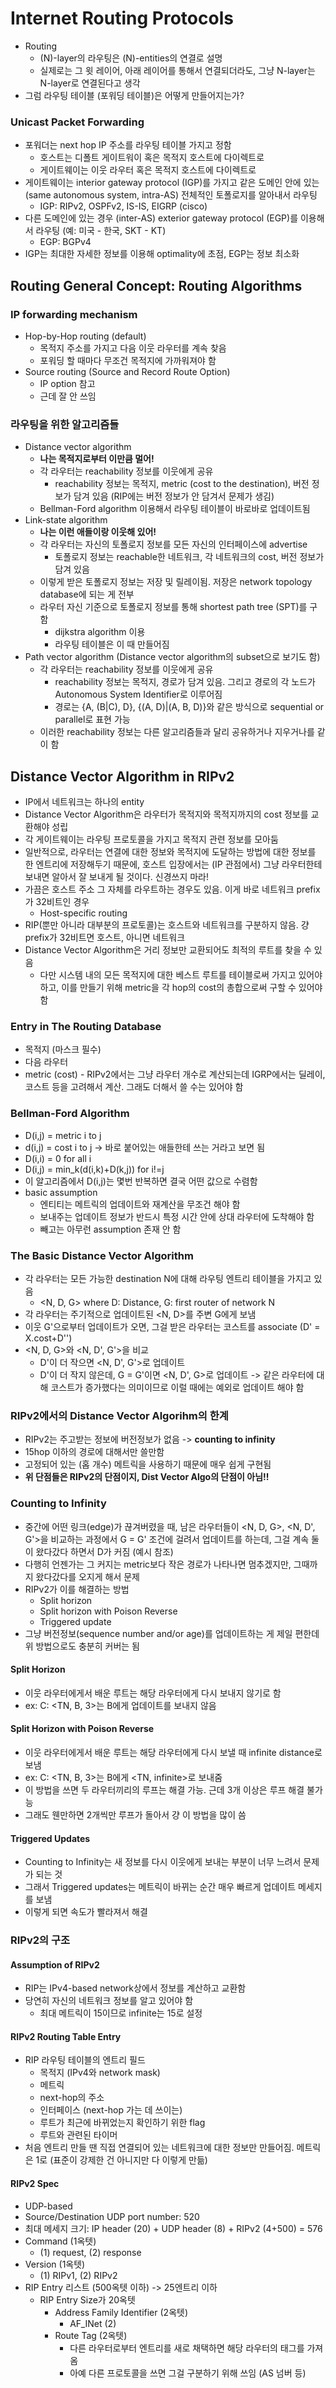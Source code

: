 # Internet Routing Protocols

- Routing
  - (N)-layer의 라우팅은 (N)-entities의 연결로 설명
  - 실제로는 그 윗 레이어, 아래 레이어를 통해서 연결되더라도, 그냥 N-layer는 N-layer로 연결된다고 생각
- 그럼 라우팅 테이블 (포워딩 테이블)은 어떻게 만들어지는가?

### Unicast Packet Forwarding

- 포워더는 next hop IP 주소를 라우팅 테이블 가지고 정함
  - 호스트는 디폴트 게이트워이 혹은 목적지 호스트에 다이렉트로
  - 게이트웨이는 이웃 라우터 혹은 목적지 호스트에 다이렉트로 
- 게이트웨이는 interior gateway protocol (IGP)를 가지고 같은 도메인 안에 있는 (same autonomous system, intra-AS) 전체적인 토폴로지를 알아내서 라우팅
  - IGP: RIPv2, OSPFv2, IS-IS, EIGRP (cisco)
- 다른 도메인에 있는 경우 (inter-AS) exterior gateway protocol (EGP)를 이용해서 라우팅 (예: 미국 - 한국, SKT - KT)
  - EGP: BGPv4
- IGP는 최대한 자세한 정보를 이용해 optimality에 초점, EGP는 정보 최소화

## Routing General Concept: Routing Algorithms

### IP forwarding mechanism

- Hop-by-Hop routing (default)
  - 목적지 주소를 가지고 다음 이웃 라우터를 계속 찾음
  - 포워딩 할 때마다 무조건 목적지에 가까워져야 함
- Source routing (Source and Record Route Option)
  - IP option 참고
  - 근데 잘 안 쓰임

### 라우팅을 위한 알고리즘들

- Distance vector algorithm
  - **나는 목적지로부터 이만큼 멀어!**
  - 각 라우터는 reachability 정보를 이웃에게 공유
    - reachability 정보는 목적지, metric (cost to the destination), 버전 정보가 담겨 있음 (RIP에는 버전 정보가 안 담겨서 문제가 생김)
  - Bellman-Ford algorithm 이용해서 라우팅 테이블이 바로바로 업데이트됨
- Link-state algorithm
  - **나는 이런 애들이랑 이웃해 있어!**
  - 각 라우터는 자신의 토폴로지 정보를 모든 자신의 인터페이스에 advertise
    - 토폴로지 정보는 reachable한 네트워크, 각 네트워크의 cost, 버전 정보가 담겨 있음
  - 이렇게 받은 토폴로지 정보는 저장 및 릴레이됨. 저장은 network topology database에 되는 게 전부
  - 라우터 자신 기준으로 토폴로지 정보를 통해 shortest path tree (SPT)를 구함
    - dijkstra algorithm 이용
    - 라우팅 테이블은 이 때 만들어짐
- Path vector algorithm (Distance vector algorithm의 subset으로 보기도 함)
  - 각 라우터는 reachability 정보를 이웃에게 공유
    - reachability 정보는 목적지, 경로가 담겨 있음. 그리고 경로의 각 노드가 Autonomous System Identifier로 이루어짐
    - 경로는 {A, (B|C), D}, {(A, D)|(A, B, D)}와 같은 방식으로 sequential or parallel로 표현 가능
  - 이러한 reachability 정보는 다른 알고리즘들과 달리 공유하거나 지우거나를 같이 함

## Distance Vector Algorithm in RIPv2

- IP에서 네트워크는 하나의 entity
- Distance Vector Algorithm은 라우터가 목적지와 목적지까지의 cost 정보를 교환해야 성립
- 각 게이트웨이는 라우팅 프로토콜을 가지고 목적지 관련 정보를 모아둠
- 일반적으로, 라우터는 연결에 대한 정보와 목적지에 도달하는 방법에 대한 정보를 한 엔트리에 저장해두기 때문에, 호스트 입장에서는 (IP 관점에서) 그냥 라우터한테 보내면 알아서 잘 보내게 될 것이다. 신경쓰지 마라!
- 가끔은 호스트 주소 그 자체를 라우트하는 경우도 있음. 이게 바로 네트워크 prefix가 32비트인 경우
  - Host-specific routing
- RIP(뿐만 아니라 대부분의 프로토콜)는 호스트와 네트워크를 구분하지 않음. 걍 prefix가 32비트면 호스트, 아니면 네트워크
- Distance Vector Algorithm은 거리 정보만 교환되어도 최적의 루트를 찾을 수 있음
  - 다만 시스템 내의 모든 목적지에 대한 베스트 루트를 테이블로써 가지고 있어야 하고, 이를 만들기 위해 metric을 각 hop의 cost의 총합으로써 구할 수 있어야 함

### Entry in The Routing Database

- 목적지 (마스크 필수)
- 다음 라우터
- metric (cost) - RIPv2에서는 그냥 라우터 개수로 계산되는데 IGRP에서는 딜레이, 코스트 등을 고려해서 계산. 그래도 더해서 쓸 수는 있어야 함

### Bellman-Ford Algorithm

- D(i,j) = metric i to j
- d(i,j) = cost i to j -> 바로 붙어있는 애들한테 쓰는 거라고 보면 됨
- D(i,i) = 0 for all i
- D(i,j) = min\_k(d(i,k)+D(k,j)) for i!=j
- 이 알고리즘에서 D(i,j)는 몇번 반복하면 결국 어떤 값으로 수렴함
- basic assumption
  - 엔티티는 메트릭의 업데이트와 재계산을 무조건 해야 함
  - 보내주는 업데이트 정보가 반드시 특정 시간 안에 상대 라우터에 도착해야 함
  - 빼고는 아무런 assumption 존재 안 함

### The Basic Distance Vector Algorithm

- 각 라우터는 모든 가능한 destination N에 대해 라우팅 엔트리 테이블을 가지고 있음
  - <N, D, G> where D: Distance, G: first router of network N
- 각 라우터는 주기적으로 업데이트된 <N, D>를 주변 G에게 보냄
- 이웃 G'으로부터 업데이트가 오면, 그걸 받은 라우터는 코스트를 associate (D' = X.cost+D'')
- <N, D, G>와 <N, D', G'>을 비교
  - D'이 더 작으면 <N, D', G'>로 업데이트
  - D'이 더 작지 않은데, G = G'이면 \<N, D', G\>로 업데이트 -> 같은 라우터에 대해 코스트가 증가했다는 의미이므로 이럴 때에는 예외로 업데이트 해야 함

### RIPv2에서의 Distance Vector Algorihm의 한계

- RIPv2는 주고받는 정보에 버전정보가 없음 -> **counting to infinity**
- 15hop 이하의 경로에 대해서만 쓸만함
- 고정되어 있는 (홉 개수) 메트릭을 사용하기 때문에 매우 쉽게 구현됨
- **위 단점들은 RIPv2의 단점이지, Dist Vector Algo의 단점이 아님!!**

### Counting to Infinity

- 중간에 어떤 링크(edge)가 끊겨버렸을 때, 남은 라우터들이 <N, D, G>, <N, D', G'>을 비교하는 과정에서 G = G' 조건에 걸려서 업데이트를 하는데, 그걸 계속 둘이 왔다갔다 하면서 D가 커짐 (예시 참조)
- 다행히 언젠가는 그 커지는 metric보다 작은 경로가 나타나면 멈추겠지만, 그때까지 왔다갔다를 오지게 해서 문제
- RIPv2가 이를 해결하는 방법
  - Split horizon
  - Split horizon with Poison Reverse
  - Triggered update
- 그냥 버전정보(sequence number and/or age)를 업데이트하는 게 제일 편한데 위 방법으로도 충분히 커버는 됨

#### Split Horizon

- 이웃 라우터에게서 배운 루트는 해당 라우터에게 다시 보내지 않기로 함
- ex: C: <TN, B, 3>는 B에게 업데이트를 보내지 않음

#### Split Horizon with Poison Reverse

- 이웃 라우터에게서 배운 루트는 해당 라우터에게 다시 보낼 때 infinite distance로 보냄
- ex: C: <TN, B, 3>는 B에게 <TN, infinite>로 보내줌
- 이 방법을 쓰면 두 라우터끼리의 루프는 해결 가능. 근데 3개 이상은 루프 해결 불가능
- 그래도 웬만하면 2개씩만 루프가 돌아서 걍 이 방법을 많이 씀

#### Triggered Updates

- Counting to Infinity는 새 정보를 다시 이웃에게 보내는 부분이 너무 느려서 문제가 되는 것
- 그래서 Triggered updates는 메트릭이 바뀌는 순간 매우 빠르게 업데이트 메세지를 보냄
- 이렇게 되면 속도가 빨라져서 해결

### RIPv2의 구조

#### Assumption of RIPv2

- RIP는 IPv4-based network상에서 정보를 계산하고 교환함
- 당연히 자신의 네트워크 정보를 알고 있어야 함
  - 최대 메트릭이 15이므로 infinite는 15로 설정

#### RIPv2 Routing Table Entry

- RIP 라우팅 테이블의 엔트리 필드
  - 목적지 (IPv4와 network mask)
  - 메트릭
  - next-hop의 주소
  - 인터페이스 (next-hop 가는 데 쓰이는)
  - 루트가 최근에 바뀌었는지 확인하기 위한 flag
  - 루트와 관련된 타이머
- 처음 엔트리 만들 땐 직접 연결되어 있는 네트워크에 대한 정보만 만들어짐. 메트릭은 1로 (표준이 강제한 건 아니지만 다 이렇게 만듦)

#### RIPv2 Spec

- UDP-based
- Source/Destination UDP port number: 520
- 최대 메세지 크기: IP header (20) + UDP header (8) + RIPv2 (4+500) = 576
- Command (1옥텟)
  - (1) request, (2) response
- Version (1옥텟)
  - (1) RIPv1, (2) RIPv2
- RIP Entry 리스트 (500옥텟 이하) -> 25엔트리 이하
  - RIP Entry Size가 20옥텟
    - Address Family Identifier (2옥텟)
      - AF\_INet (2)
    - Route Tag (2옥텟)
      - 다른 라우터로부터 엔트리를 새로 채택하면 해당 라우터의 태그를 가져옴
      - 아예 다른 프로토콜을 쓰면 그걸 구분하기 위해 쓰임 (AS 넘버 등)

